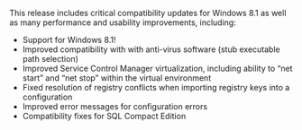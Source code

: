 This release includes critical compatibility updates for Windows 8.1 as well as many performance and usability improvements, including:

- Support for Windows 8.1!
- Improved compatibility with with anti-virus software (stub executable path selection)
- Improved Service Control Manager virtualization, including ability to “net start” and “net stop” within the virtual environment
- Fixed resolution of registry conflicts when importing registry keys into a configuration
- Improved error messages for configuration errors
- Compatibility fixes for SQL Compact Edition



